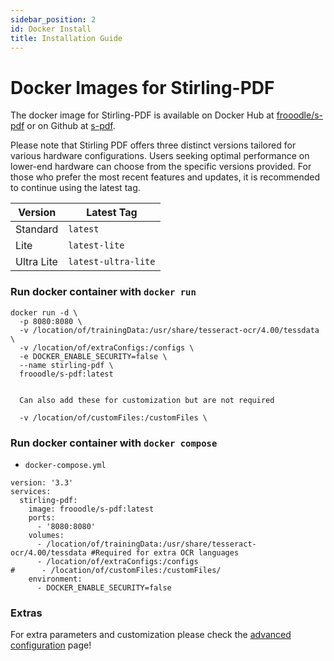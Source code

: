 ```yaml
---
sidebar_position: 2
id: Docker Install
title: Installation Guide
---
```


# Docker Images for Stirling-PDF

The docker image for Stirling-PDF is available on Docker Hub at [frooodle/s-pdf](https://hub.docker.com/r/frooodle/s-pdf) or on Github at [s-pdf](https://github.com/Stirling-Tools/Stirling-PDF/pkgs/container/s-pdf).

Please note that Stirling PDF offers three distinct versions tailored for various hardware configurations. Users seeking optimal performance on lower-end hardware can choose from the specific versions provided. For those who prefer the most recent features and updates, it is recommended to continue using the latest tag.

| Version    | Latest Tag          |
| ---------- | ------------------- |
| Standard   | `latest`            |
| Lite       | `latest-lite`       |
| Ultra Lite | `latest-ultra-lite` |

### Run docker container with `docker run`

```
docker run -d \
  -p 8080:8080 \
  -v /location/of/trainingData:/usr/share/tesseract-ocr/4.00/tessdata \
  -v /location/of/extraConfigs:/configs \
  -e DOCKER_ENABLE_SECURITY=false \
  --name stirling-pdf \
  frooodle/s-pdf:latest


  Can also add these for customization but are not required

  -v /location/of/customFiles:/customFiles \
```

### Run docker container with `docker compose`

- `docker-compose.yml`
```
version: '3.3'
services:
  stirling-pdf:
    image: frooodle/s-pdf:latest
    ports:
      - '8080:8080'
    volumes:
      - /location/of/trainingData:/usr/share/tesseract-ocr/4.00/tessdata #Required for extra OCR languages
      - /location/of/extraConfigs:/configs
#      - /location/of/customFiles:/customFiles/
    environment:
      - DOCKER_ENABLE_SECURITY=false

```

### Extras

For extra parameters and customization please check the [advanced configuration](http://todo) page!
